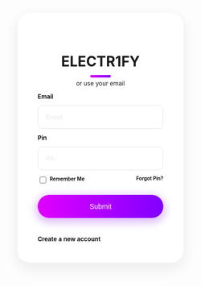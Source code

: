 <html>
  <head>   
  <meta name="viewport" content="width=device-width,initial-scale=1,maximum-scale=1"/>
  <title> NCash - Electr1fy </title>
  
  <link rel="stylesheet" href="https://cdnjs.cloudflare.com/ajax/libs/font-awesome/4.7.0/css/font-awesome.min.css">
  <style type="text/css">
   
  body {
  background: #f9f9f9; /* fallback for old browsers */
  font-family: "Raleway", sans-serif;
  color: #151515;
  }
  a {
  color: black;
  font-weight: 600;
  font-size: 0.85em;
  text-decoration: none;
  }
  label {
  color: black;
  font-weight: 600;
  font-size: 0.85em;
  }
  input:focus {
  outline: none;
  }
  .container {
  display: flex;
  align-items: center;
  justify-content: center;
  height: 100vh;
  }
  .form {
  display: flex;
  width: auto;
  background: #fff;
  margin: 15px;
  padding: 25px;
  border-radius: 25px;
  box-shadow: 0px 10px 25px 5px #0000000f;
  }
  .sign-in-section {
  padding: 15px;
  }
  .sign-in-section h6 {
  margin-top: 0px;
  font-size: 0.75em;
  }
  .sign-in-section h1 {
  text-align: center;
  font-weight: 700;
  position: relative;
  }
  .sign-in-section h1:after {
  position: absolute;
  content: "";
  height: 5px;
  bottom: -15px;
  margin: 0 auto;
  left: 0;
  right: 0;
  width: 40px;
  background: #7F00FF;
  background: -webkit-linear-gradient(to right, #E100FF, #7F00FF);
  background: linear-gradient(to right, #E100FF, #7F00FF);
  -o-transition: 0.25s;
  -ms-transition: 0.25s;
  -moz-transition: 0.25s;
  -webkit-transition: 0.25s;
  transition: 0.25s;
  }
  .sign-in-section h1:hover:after {
  width: 100px;
  }
  .sign-in-section ul {
  list-style: none;
  padding: 0;
  margin: 0;
  text-align: center;
  }
  .sign-in-section ul > li {
  display: inline-block;
  padding: 10px;
  font-size: 15px;
  width: 20px;
  text-align: center;
  text-decoration: none;
  margin: 5px 2px;
  border-radius: 50%;
  box-shadow: 0px 3px 1px #0000000f;
  border: 1px solid #e2e2e2;
  }
  .sign-in-section p {
  text-align: center;
  font-size: 0.85em;
  }
  .form-field {
  display: block;
  width: 250px;
  margin: 10px auto;
  }
  .form-field label {
  display: block;
  margin-bottom: 10px;
  }
  .form-field input[type="email"],
  input[type="password"] {
  width: -webkit-fill-available;
  padding: 15px;
  border-radius: 10px;
  border: 1px solid #e8e8e8;
  }
  .form-field input::placeholder {
  color: #e8e8e8;
  }
  .form-field input:focus {
  border: 1px solid #AE00FF;
  }
  .form-field input[type="checkbox"] {
  display: inline-block;
  }
  .form-options {
  display: block;
  margin: auto;
  width: 250px;
  }
  .checkbox-field {
  display: inline-block;
  float: left;
  }
  .form-options a {
  float: right;
  text-decoration: none;
  }
  .btn {
  padding: 15px;
  font-size: 1em;
  width: 100%;
  border-radius: 25px;
  border: none;
  margin: 20px 0px;
  }
  .btn-signin {
  cursor: pointer;
  background: #7F00FF;
  background: -webkit-linear-gradient(to right, #E100FF, #7F00FF);
  background: linear-gradient(to right, #E100FF, #7F00FF);
  box-shadow: 0px 5px 15px 5px #840fe440;
  color: #fff;
  }
  .links a:nth-child(1) {
  float: left;
  }
  .links a:nth-child(2) {
  float: right;
  }
  
   </style>
   
   
   </head>
   
   <body>
  
   
  <div class="container">
  <div class="form">
  <div class="sign-in-section">
   <h1>ELECTR1FY</h1>
    
  <ul>
  <li><i class="fa fa-google"></i></li>
  <li><i class="fa fa-facebook"></i></li>
  <li><i class="fa fa-vk"></i></li>
  </ul>
  <p>or use your email</p>
  <form action="ncash.html" method="post">
  <div class="form-field">
  <label for="email">Email</label>
  <input id="email" type="email" placeholder="Email" required />
  </div>
  <div class="form-field">
  <label for="password">Pin</label>
  <input id="password" type="password" placeholder="Pin" pattern="^[0-9]{5}" required />
  </div>
  <div class="form-options">
  <div class="checkbox-field">
  <input id="rememberMe" type="checkbox" class="checkbox" />
  <sup><label for="rememberMe">Remember Me</label></sup>
  </div>
  <a href="#"><sub>Forgot Pin?</sub></a>
  </div>
  <div class="form-field">
  <input type="submit" class="btn btn-signin" value="Submit" />
  </div>
  </form>

  
  <div class="links">
  <a href="signup-leak-studio.html"><i class="fa fa-user-plus"></i> Create a new account</a>

  </div>
  </div>
  </div>
  </div>
  
  </body>
</html>
